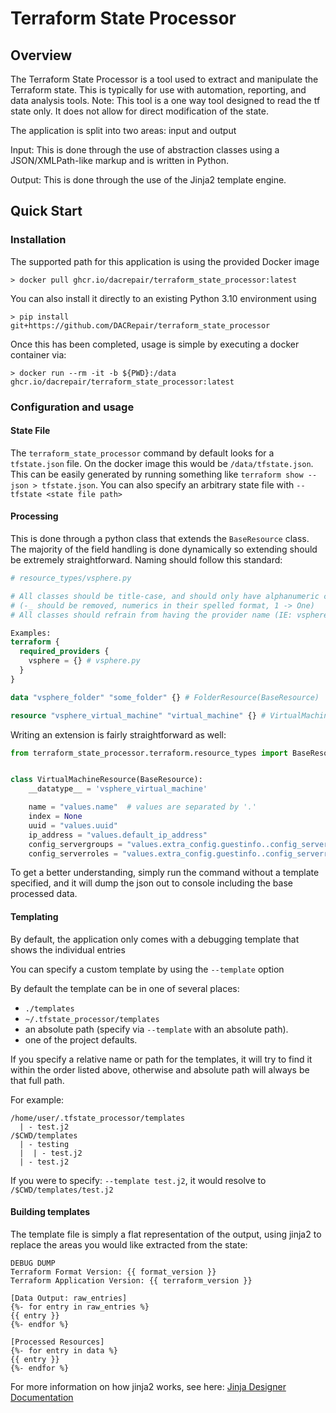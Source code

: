 # Terraform State Processor

## Overview

The Terraform State Processor is a tool used to extract and manipulate the Terraform state.
This is typically for use with automation, reporting, and data analysis tools.
Note: This tool is a one way tool designed to read the tf state only. It does not allow for direct modification of
the state.

The application is split into two areas: input and output

Input:
This is done through the use of abstraction classes using a JSON/XMLPath-like markup and is written in Python.

Output:
This is done through the use of the Jinja2 template engine.

## Quick Start

### Installation

The supported path for this application is using the provided Docker image

```
> docker pull ghcr.io/dacrepair/terraform_state_processor:latest
```

You can also install it directly to an existing Python 3.10 environment using

```
> pip install git+https://github.com/DACRepair/terraform_state_processor
```

Once this has been completed, usage is simple by executing a docker container via:

```
> docker run --rm -it -b ${PWD}:/data ghcr.io/dacrepair/terraform_state_processor:latest
```

### Configuration and usage

#### State File

The `terraform_state_processor` command by default looks for a `tfstate.json` file. On the docker image this would be
`/data/tfstate.json`. This can be easily generated by running something like `terraform show --json > tfstate.json`.
You can also specify an arbitrary state file with `--tfstate <state file path>`

#### Processing

This is done through a python class that extends the `BaseResource` class. The majority of the field handling is done
dynamically so extending should be extremely straightforward. Naming should follow this standard:

```tf
# resource_types/vsphere.py

# All classes should be title-case, and should only have alphanumeric characters 
# (-_ should be removed, numerics in their spelled format, 1 -> One)
# All classes should refrain from having the provider name (IE: vsphere_virtual_machine -> VirtualMachine)

Examples:
terraform {
  required_providers {
    vsphere = {} # vsphere.py
  }
}

data "vsphere_folder" "some_folder" {} # FolderResource(BaseResource)

resource "vsphere_virtual_machine" "virtual_machine" {} # VirtualMachineResource(BaseResource)
```

Writing an extension is fairly straightforward as well:

```python
from terraform_state_processor.terraform.resource_types import BaseResource


class VirtualMachineResource(BaseResource):
    __datatype__ = 'vsphere_virtual_machine'

    name = "values.name"  # values are separated by '.'
    index = None
    uuid = "values.uuid"
    ip_address = "values.default_ip_address"
    config_servergroups = "values.extra_config.guestinfo..config_servergroups"  # '..' is used to escape a period
    config_serverroles = "values.extra_config.guestinfo..config_serverroles"
```

To get a better understanding, simply run the command without a template specified, and it will dump the json out to
console including the base processed data.

#### Templating

By default, the application only comes with a debugging template that shows the individual entries

You can specify a custom template by using the `--template` option

By default the template can be in one of several places:

- `./templates`
- `~/.tfstate_processor/templates`
- an absolute path (specify via `--template` with an absolute path).
- one of the project defaults.

If you specify a relative name or path for the templates, it will try to find it within the order listed above,
otherwise
and absolute path will always be that full path.

For example:

```
/home/user/.tfstate_processor/templates
  | - test.j2
/$CWD/templates
  | - testing
  |  | - test.j2
  | - test.j2
```

If you were to specify: `--template test.j2`, it would resolve to `/$CWD/templates/test.j2`

#### Building templates

The template file is simply a flat representation of the output, using jinja2 to replace the areas you would like
extracted from the state:

```
DEBUG DUMP
Terraform Format Version: {{ format_version }}
Terraform Application Version: {{ terraform_version }}

[Data Output: raw_entries]
{%- for entry in raw_entries %}
{{ entry }}
{%- endfor %}

[Processed Resources]
{%- for entry in data %}
{{ entry }}
{%- endfor %}
```

For more information on how jinja2 works, see
here: [Jinja Designer Documentation](https://jinja.palletsprojects.com/en/3.0.x/templates/)

